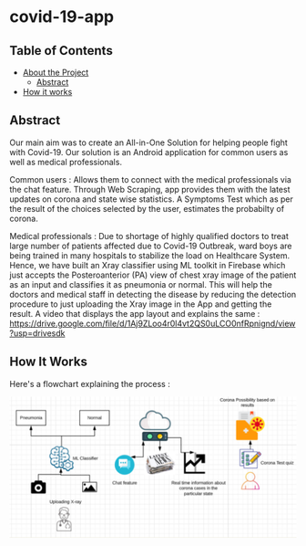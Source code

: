 # covid-19-app 
<!-- TABLE OF CONTENTS --> 
## Table of Contents 
* [About the Project](#about-the-project) 
  * [Abstract](#abstract) 
* [How it works](#how-it-works) 

<!-- ABOUT THE PROJECT --> 
## Abstract 
Our main aim was to create an All-in-One Solution for helping people fight with Covid-19. Our solution is an Android application for common users as well as medical professionals. 

Common users : Allows them to connect with the medical professionals via the chat feature. Through Web Scraping, app provides them with the latest updates on corona and state wise statistics. A Symptoms Test which as per the result of the choices selected by the user, estimates the probabilty of corona. 

Medical professionals : Due to shortage of highly qualified doctors to treat large number of patients affected due to Covid-19 Outbreak, ward boys are being trained in many hospitals to stabilize the load on Healthcare System. Hence, we have built an Xray classifier using ML toolkit in Firebase which just accepts the Posteroanterior (PA) view of chest xray image of the patient as an input and classifies it as pneumonia or normal. This will help the doctors and medical staff in detecting the disease by reducing the detection procedure to just uploading the Xray image in the App and getting the result. 
A video that displays the app layout and explains the same : https://drive.google.com/file/d/1Aj9ZLoo4r0l4vt2QS0uLCO0nfRpnignd/view?usp=drivesdk 

## How It Works 

Here's a flowchart explaining the process : <p align="center"> <a href="https://github.com/SnexusG/covid-19-app/blob/master/"> 
<img src="./Flowchart.PNG" alt="Flow chart"> </a> </p>
